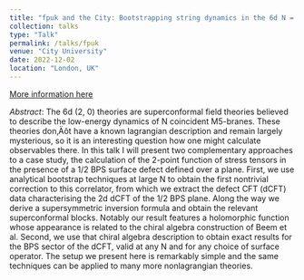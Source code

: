 ```yaml
---
title: "fpuk and the City: Bootstrapping string dynamics in the 6d N = (2, 0) theories"
collection: talks
type: "Talk"
permalink: /talks/fpuk
venue: "City University"
date: 2022-12-02
location: "London, UK"
---
```


[More information here](https://nms.kcl.ac.uk/neil.lambert/fpuk/events/9/9.html)

*Abstract*:
The 6d (2, 0) theories are superconformal field theories believed to describe the low-energy dynamics of N coincident M5-branes. These theories don‚Äôt have a known lagrangian description and remain largely mysterious, so it is an interesting question how one might calculate observables there. In this talk I will present two complementary approaches to a case study, the calculation of the 2-point function of stress tensors in the presence of a 1/2 BPS surface defect defined over a plane. First, we use analytical bootstrap techniques at large N to obtain the first nontrivial correction to this correlator, from which we extract the defect CFT (dCFT) data characterising the 2d dCFT of the 1/2 BPS plane. Along the way we derive a supersymmetric inversion formula and obtain the relevant superconformal blocks. Notably our result features a holomorphic function whose appearance is related to the chiral algebra construction of Beem et al. Second, we use that chiral algebra description to obtain exact results for the BPS sector of the dCFT, valid at any N and for any choice of surface operator. The setup we present here is remarkably simple and the same techniques can be applied to many more nonlagrangian theories.

